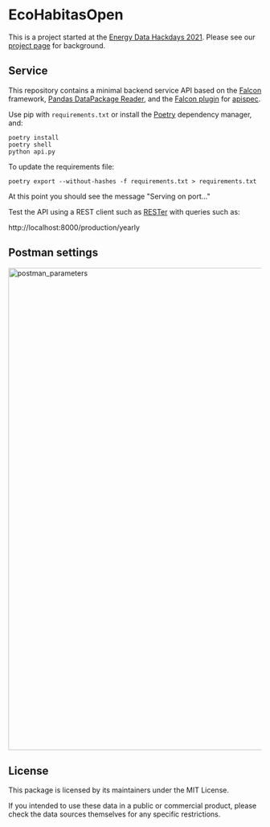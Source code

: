# EcoHabitasOpen

This is a project started at the [Energy Data Hackdays 2021](https://energydatahackdays.ch/). Please see our [project page](https://hack.opendata.ch/project/779) for background.

## Service

This repository contains a minimal backend service API based on the [Falcon](http://falconframework.org/) framework, [Pandas DataPackage Reader](https://github.com/rgieseke/pandas-datapackage-reader), and the [Falcon plugin](https://github.com/alysivji/falcon-apispec) for [apispec](https://apispec.readthedocs.io/en/latest/index.html).

Use pip with `requirements.txt` or install the [Poetry](https://python-poetry.org/) dependency manager, and:

```
poetry install
poetry shell
python api.py
```

To update the requirements file:

```
poetry export --without-hashes -f requirements.txt > requirements.txt
```

At this point you should see the message "Serving on port..."

Test the API using a REST client such as [RESTer](https://github.com/frigus02/RESTer) with queries such as:

http://localhost:8000/production/yearly


## Postman settings
<img width="960" alt="postman_parameters" src="https://user-images.githubusercontent.com/53759085/134770099-a13cd3fb-7d9d-4a53-9b60-43879fde8710.png">


## License

This package is licensed by its maintainers under the MIT License.

If you intended to use these data in a public or commercial product, please
check the data sources themselves for any specific restrictions.

